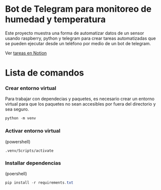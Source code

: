 # Bot de Telegram para monitoreo de humedad y temperatura

Este proyecto muestra una forma de automatizar datos de un sensor usando raspberry, python y telegram para crear tareas automatizadas que se pueden ejecutar desde un teléfono por medio de un bot de telegram.

Ver [tareas en Notion](https://malachite-clock-422.notion.site/Smart-home-Raspberry-bot-d060d796ccdd4b58a55fde02253e6614?pvs=74)



# Lista de comandos

### Crear entorno virtual 
Para  trabajar con dependecias y paquetes, es necesario crear un entorno virtual para que los paquetes no sean accesibles por fuera del directorio y sea seguro.

```powershell
python -m venv
```

### Activar entorno virtual

(powershell)
```powershel
.venv/Scripts/activate
```

### Installar dependencias
(poershell)
```powershell
pip install -r requirements.txt

```

